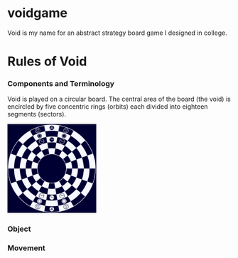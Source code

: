 # voidgame

Void is my name for an abstract strategy board game I designed in college. 

# Rules of Void

### Components and Terminology
Void is played on a circular board. The central area of the board (the void) is encircled by five concentric rings (orbits) each divided into eighteen segments (sectors). 

<img src="/pngs/void-board-initial-setup.png" width="200" height="200">

### Object

### Movement